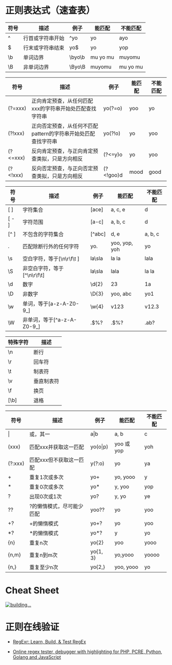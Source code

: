 # 正则表达式（速查表）

| 符号 | 描述             | 例子   | 能匹配   | 不能匹配 |
| ---- | ---------------- | ------ | -------- | -------- |
| ^    | 行首或字符串开始 | ^yo    | yo       | ayo      |
| $    | 行末或字符串结束 | yo$    | yo       | yop      |
| \b   | 单词边界         | \byo\b | mu yo mu | muyomu   |
| \B   | 非单词边界       | \Byo\B | muyomu   | mu yo mu |

| 符号     | 描述                                                         | 例子      | 能匹配 | 不能匹配 |
| -------- | ------------------------------------------------------------ | --------- | ------ | -------- |
| (?=xxx)  | 正向肯定预查，从任何匹配xxx的字符串开始处匹配查找字符串      | yo(?=o)   | yoo    | yo       |
| (?!xxx)  | 正向否定预查，从任何不匹配pattern的字符串开始处匹配查找字符串 | yo(?!o)   | yo     | yoo      |
| (?<=xxx) | 反向肯定预查，与正向肯定预查类拟，只是方向相反               | (?<=y)o   | yo     | yoo      |
| (?<!xxx) | 反向否定预查，与正向否定预查类拟，只是方向相反               | (?<!goo)d | mood   | good     |

| 符号  | 描述                        | 例子   | 能匹配        | 不能匹配 |
| ----- | --------------------------- | ------ | ------------- | -------- |
| [ ]   | 字符集合                    | [ace]  | a, c, e       | d        |
| [ - ] | 字符范围                    | [a-c]  | a, b, c       | d        |
| [^ ]  | 不包含的字符集合            | [^abc] | d, e          | a, b, c  |
| .     | 匹配除断行外的任何字符      | yo.    | yoo, yop, yoh | yo       |
| \s    | 空白字符，等于[\n\r\f\t ]   | la\sla | la la         | lala     |
| \S    | 非空白字符，等于[^\n\r\f\t] | la\sla | lala          | la la    |
| \d    | 数字                        | \d{2}  | 23            | 1a       |
| \D    | 非数字                      | \D{3}  | yoo, abc      | yo1      |
| \w    | 单词，等于[a-z-A-Z0-9_]     | \w{4}  | v123          | v12.3    |
| \W    | 非单词，等于[^a-z-A-Z0-9_]  | .$%?   | .$%?          | .ab?     |

| 特殊字符 | 描述       |
| -------- | ---------- |
| \n       | 断行       |
| \r       | 回车符     |
| \t       | 制表符     |
| \v       | 垂直制表符 |
| \f       | 换页       |
| [\b]     | 退格       |

| 符号    | 描述                      | 例子     | 能匹配     | 不能匹配 |
| ------- | ------------------------- | -------- | ---------- | -------- |
| \|      | 或，其一                  | a\|b     | a, b       | c        |
| (xxx)   | 匹配xxx并获取这一匹配     | yo(o\|p) | yoo 或 yop | yoh      |
| (?:xxx) | 匹配xxx但不获取这一匹配   | y(?:o)   | yo         | ya       |
| +       | 重复1次或多次             | yo+      | yo, yooo   | y        |
| *       | 重复0次或多次             | yo*      | y, yoo     | yop      |
| ?       | 出现0次或1次              | yo?      | y, yo      | ye       |
| ??      | ?的懒惰模式，尽可能少匹配 | yoo??    | yo         | yoo      |
| +?      | +的懒惰模式               | yo+?     | yo         | yoo      |
| *?      | *的懒惰模式               | yo*?     | y          | yo       |
| {n}     | 重复n次                   | yo{2}    | yoo        | yooo     |
| {n,m}   | 重复n到m次                | yo{1, 3} | yo,yooo    | yoooo    |
| {n,}    | 重复至少n次               | yo{2,}   | yoo, yooo  | yo       |

# Cheat Sheet

[![building...](https://si9ma.github.io/cool-cheatsheet/img/regexr.png)](https://si9ma.github.io/cool-cheatsheet/pdf/regexr.pdf)

# 正则在线验证

- [RegExr: Learn, Build, & Test RegEx](https://regexr.com/)

- [Online regex tester, debugger with highlighting for PHP, PCRE, Python, Golang and JavaScript](https://regex101.com/)
